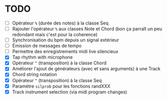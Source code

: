 # TODO

- [ ] Opérateur `%` (durée des notes) à la classe Seq
- [ ] Rajouter l'opérateur `%` aux classes Note et Chord (bon ça parraît un peu redondant mais c'est pour la coherence)
- [ ] Synchronisation du bpm depuis un signal extérieur
- [ ] Émission de messages de tempo
- [ ] Permettre des enregistrements midi live silencieux
- [X] Tap rhythm with microphone
- [X] Opérateur `^` (transposition) à la classe Chord
- [X] Améliorer l'ajout de générateurs (avec et sans arguments) à une Track
- [X] Chord string notation
- [X] Opérateur `^` (transposition) à la classe Seq
- [X] Paramètre `silprob` pour les fonctions randXXX
- [X] Track instrument selection (via midi program changes)

